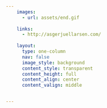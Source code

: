 ```yaml
---
    images:
      - url: assets/end.gif
        
    links: 
      - http://asgerjuellarsen.com/
    
    layout:
      type: one-column
      nav: false
      image_style: background
      content_style: transparent
      content_height: full
      content_align: center
      content_valign: middle


---
```


<a href="http://asgerjuellarsen.com/" data-link-id="links:1" title="Visit Asger Juel Larsen" target="_blank">
  <img id="image" data-media-id="images:1" src="assets/end.gif" alt="">
</a>
